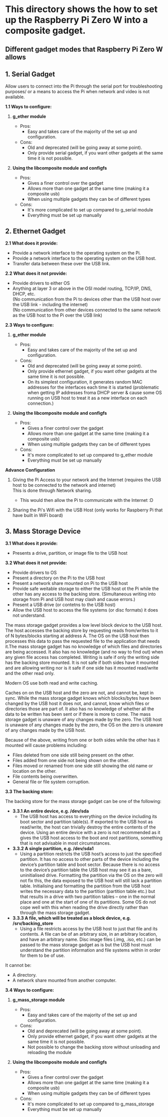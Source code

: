 # This directory shows the how to set up the Raspberry Pi Zero W into a composite gadget. 

## Different gadget modes that Raspberry Pi Zero W allows
## 1. Serial Gadget
Allow users to connect into the Pi through the serial port for troubleshooting purposes/ or a means to access the Pi when network and video is not available.

**1.1 Ways to configure:**
1. **g_ether module**
   - Pros: 
     - Easy and takes care of the majority of the set up and configuration.
   - Cons: 
     - Old and deprecated (will be going away at some point).  
     - Only provide serial gadget, if you want other gadgets at the same time it is not possible.
 
 2. **Using the libcomposite module and configfs**
    - Pros:
      - Gives a finer control over the gadget
      - Allows more than one gadget at the same time (making it a composite usb)
      - When using multiple gadgets they can be of different types
    - Cons:
      - It's more complicated to set up compared to g_serial module
      - Everything must be set up manually

## 2. Ethernet Gadget 
**2.1 What does it provide:**
- Provide a network interface to the operating system on the Pi.
- Provide a network interface to the operating system on the USB host.
- Transfer data between these over the USB link.  

**2.2 What does it not provide:**
- Provide drivers to either OS
- Anything at layer 3 or above in the OSI model routing, TCP/IP, DNS, DHCP, etc.  
(No communication from the Pi to devices other than the USB host over the USB link - including the internet)  
(No communication from other devices connected to the same network as the USB host to the Pi over the USB link)  

**2.3 Ways to configure:**
1. **g_ether module**
   - Pros: 
     - Easy and takes care of the majority of the set up and configuration.
   - Cons: 
     - Old and deprecated (will be going away at some point).  
     - Only provide ethernet gadget, if you want other gadgets at the same time it is not possible.
     - On its simplest configuration, it generates random MAC addresses for the interfaces each time it is started (problematic when getting IP addresses froma DHCP server & cause some OS running on USB host to treat it as a new interface on each connection.)
 
 2. **Using the libcomposite module and configfs**
    - Pros:
      - Gives a finer control over the gadget
      - Allows more than one gadget at the same time (making it a composite usb)
      - When using multiple gadgets they can be of different types
    - Cons:
      - It's more complicated to set up compared to g_ether module
      - Everything must be set up manually
      
**Advance Configuration**
1. Giving the Pi Access to your network and the Internet (requires the USB host to be connected to the network and internet)  
   This is done through Network sharing.
   - This would then allow the Pi to communicate with the Internet :D
   
2. Sharing the Pi's Wifi with the USB Host (only works for Raspberry Pi that have built in WiFi board)

## 3. Mass Storage Device
**3.1 What does it provide:**
- Presents a drive, partition, or image file to the USB host

**3.2 What does it not provide:**
- Provide drivers to OS
- Present a directory on the Pi to the USB host
- Present a network share mounted on Pi to the USB host
- Provide safe weitable storage to either the USB host ot the Pi while the other has any access to the backing store. (Simultaneous writing into storage from Pi and USB host may clash and cause errors.)
- Present a USB drive (or contetns to the USB host)
- Allow the USB host to access the file systems (or disc formats) it does not understand.

The mass storage gadget provides a low level block device to the USB host. The host accesses the backing store by requesting reads from/writes to it of N bytes/blocks starting at address A. The OS on the USB host then processes this data to pass the requested file to the application that needs it.The mass storage gadget has no knowledge of which files and directories are being accessed. It also has no knowledge (and no way to find out) when any given file access has completed. Writing is safe if only the writing side has the backing store mounted. It is not safe if both sides have it mounted and are allowing writing nor is it safe if one side has it mounted read/write and the other read only.  

Modern OS use both read and write caching.  

Caches on on the USB host and the zero are not, and cannot be, kept in sync. While the mass storage gadget knows which blocks/bytes have been changed by the USB host it does not, and cannot, know which files or directories those are part of. It also has no knowledge of whether all the data to be written has been sent or if there is more to come. The mass storage gadget is unaware of any changes made by the zero. The USB host is unaware of any changes made by the zero, the OS on the zero is unaware of any changes made by the USB host.  

Because of the above, writing from one or both sides while the other has it mounted will cause problems including:
- Files deleted from one side still being present on the other.
- Files added from one side not being shown on the other.
- Files moved or renamed from one side still showing the old name or location on the other.
- File contents being overwritten.
- General file or file system corruption.

**3.3 The backing store:**

The backing store for the mass storage gadget can be one of the following:
- **3.3.1 An entire device, e.g. /dev/sda**
   - The USB host has access to everything on the device including its boot sector and partition table(s). If exported to the USB host as read/write, the host can trivially destroy the entire contents of the device. Using an entire device with a zero is not recommended as it gives the USB host access to the boot and root partitions, something that is not advisable in most circumstances.
- **3.3.2 A single partition, e.g. /dev/sda1**
   - Using a partition restricts the USB host’s access to just the specified partition. It has no access to other parts of the device including the device’s partition table and boot sector. Because there is no access to the device’s partition table the USB host may see it as a bare, uninitialised drive. Formatting the partition via the OS on the zero will not fix this, the data exposed to the USB host will still lack a partition table. Initialising and formatting the partition from the USB host writes the necessary data to the partition (partition table etc.) but that results in a drive with two partition tables – one in the normal place and one at the start of one of its partitions. Some OS do not cope well with this when reading the drive directly rather than through the mass storage gadget.
- **3.3.3 A file, which will be treated as a block device, e.g. /srv/backing_store** 
   - Using a file restricts access by the USB host to just that file and its contents. A file can be of an arbitrary size, in an arbitrary location, and have an arbitrary name. Disc image files (.img, .iso, etc.) can be passed to the mass storage gadget as is but the USB host must understand the partition information and file systems within in order for them to be of use.

It cannot be:  
- A directory.
- A network share mounted from another computer.

**3.4 Ways to configure:**
1. **g_mass_storage module**
   - Pros: 
     - Easy and takes care of the majority of the set up and configuration.
   - Cons: 
     - Old and deprecated (will be going away at some point).  
     - Only provide ethernet gadget, if you want other gadgets at the same time it is not possible.
     - Not possible to change the backing store without unloading and reloading the module
    
 2. **Using the libcomposite module and configfs**
    - Pros:
      - Gives a finer control over the gadget
      - Allows more than one gadget at the same time (making it a composite usb)
      - When using multiple gadgets they can be of different types
    - Cons:
      - It's more complicated to set up compared to g_mass_storage
      - Everything must be set up manually
